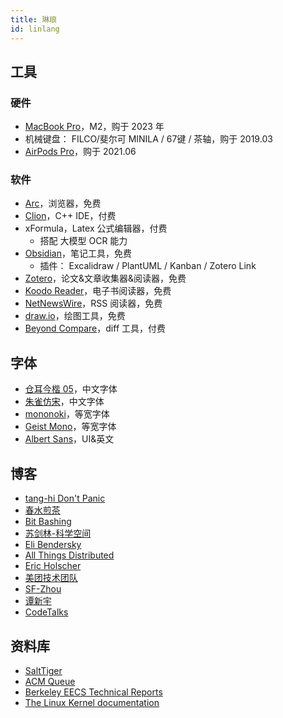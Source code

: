 ```yaml
---
title: 琳琅
id: linlang
---
```


## 工具

### 硬件

- [MacBook Pro](https://www.apple.com.cn/macbook-pro/)，M2，购于 2023 年
- 机械键盘： FILCO/斐尔可 MINILA / 67键 / 茶轴，购于 2019.03
- [AirPods Pro](https://www.apple.com.cn/airpods-pro/)，购于 2021.06

### 软件

- [Arc](https://arc.net/)，浏览器，免费
- [Clion](https://www.jetbrains.com/clion/)，C++ IDE，付费
- xFormula，Latex 公式编辑器，付费
  - 搭配 大模型 OCR 能力
- [Obsidian](https://obsidian.md/)，笔记工具，免费
  - 插件： Excalidraw / PlantUML / Kanban / Zotero Link
- [Zotero](https://www.zotero.org/)，论文&文章收集器&阅读器，免费
- [Koodo Reader](https://koodoreader.com/zh)，电子书阅读器，免费
- [NetNewsWire](https://netnewswire.com/)，RSS 阅读器，免费
- [draw.io](https://github.com/jgraph/drawio)，绘图工具，免费
- [Beyond Compare](https://www.scootersoftware.com/)，diff 工具，付费

## 字体

- [仓耳今楷 05](https://www.tsanger.cn/)，中文字体
- [朱雀仿宋](https://github.com/TrionesType/zhuque)，中文字体
- [mononoki](https://madmalik.github.io/mononoki/)，等宽字体
- [Geist Mono](https://fonts.google.com/specimen/Geist+Mono)，等宽字体
- [Albert Sans](https://fonts.google.com/specimen/Albert+Sans)，UI&英文

## 博客

- [tang-hi Don't Panic](https://tangdh.life/)
- [春水煎茶](https://writings.sh/)
- [Bit Bashing](https://bitbashing.io/)
- [苏剑林-科学空间](https://kexue.fm/)
- [Eli Bendersky](http://eli.thegreenplace.net/)
- [All Things Distributed](http://www.allthingsdistributed.com/)
- [Eric Holscher](http://ericholscher.com/)
- [美团技术团队](http://tech.meituan.com/)
- [SF-Zhou](https://sf-zhou.github.io/)
- [谭新宇](https://tanxinyu.work/)
- [CodeTalks](https://blog.howardlau.me/)

## 资料库

- [SaltTiger](http://www.salttiger.com/)
- [ACM Queue](https://queue.acm.org/index.cfm)
- [Berkeley EECS Technical Reports](https://www2.eecs.berkeley.edu/Pubs/TechRpts/)
- [The Linux Kernel documentation](https://www.kernel.org/doc/html/latest/index.html)
